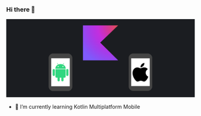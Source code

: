 ### Hi there 👋

![Zakariae El kadiri](https://raw.githubusercontent.com/rawaha-coder/rawaha-coder/main/img/multiplatform.png)

- 🌱 I’m currently learning Kotlin Multiplatform Mobile

<!--
**rawaha-coder/rawaha-coder** is a ✨ _special_ ✨ repository because its `README.md` (this file) appears on your GitHub profile.

Here are some ideas to get you started:

- 🔭 I’m currently working on ...
- 🌱 I’m currently learning ...
- 👯 I’m looking to collaborate on ...
- 🤔 I’m looking for help with ...
- 💬 Ask me about ...
- 📫 How to reach me: ...
- 😄 Pronouns: ...
- ⚡ Fun fact: ...
-->
